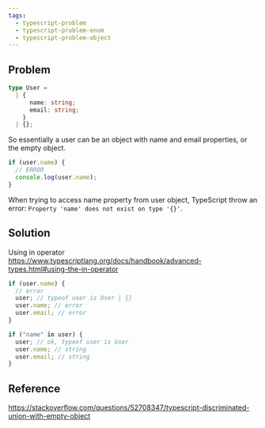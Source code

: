 ```yaml
---
tags:
  - typescript-problem
  - typescript-problem-enum
  - typescript-problem-object
---
```

## Problem

```ts
type User =
  | {
      name: string;
      email: string;
    }
  | {};
```

So essentially a user can be an object with name and email properties, or the empty object.

```js
if (user.name) {
  // ERROR
  console.log(user.name);
}
```

When trying to access name property from user object, TypeScript throw an error: `Property 'name' does not exist on type '{}'`.

## Solution

Using in operator https://www.typescriptlang.org/docs/handbook/advanced-types.html#using-the-in-operator

```js
if (user.name) {
  // error
  user; // typeof user is User | {}
  user.name; // error
  user.email; // error
}
```

```js
if ("name" in user) {
  user; // ok, typeof user is User
  user.name; // string
  user.email; // string
}
```

## Reference

https://stackoverflow.com/questions/52708347/typescript-discriminated-union-with-empty-object
